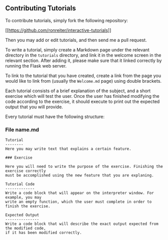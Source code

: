 Contributing Tutorials
----------------------

To contribute tutorials, simply fork the following repository:

[[https://github.com/ronreiter/interactive-tutorials]]

Then you may add or edit tutorials, and then send me a pull request.

To write a tutorial, simply create a Markdown page under the relevant directory in the `tutorials` directory, and link it in the welcome screen in the relevant section. After adding it, please make sure that it linked correctly by running the Flask web server.

To link to the tutorial that you have created, create a link from the page you would like to link from (usually the `Welcome.md` page) using double brackets.

Each tutorial consists of a brief explanation of the subject, and a short exercise which will test the user. Once the user has finished modifying the code according to the exercise, it should execute to print out the expected output that you will provide.

Every tutorial must have the following structure:

### File name.md

	Tutorial
	--------
	Here you may write text that explains a certain feature.

	### Exercise

	Here you will need to write the purpose of the exercise. Finishing the exercise correctly
	must be accomplished using the new feature that you are explaning.

	Tutorial Code
	-------------
	Write a code block that will appear on the interpreter window. For example, you may
	write an empty function, which the user must complete in order to finish the exercise.
	
	Expected Output
	---------------
	Write a code block that will describe the exact output expected from the modified code,
	if it has been modified correctly.
